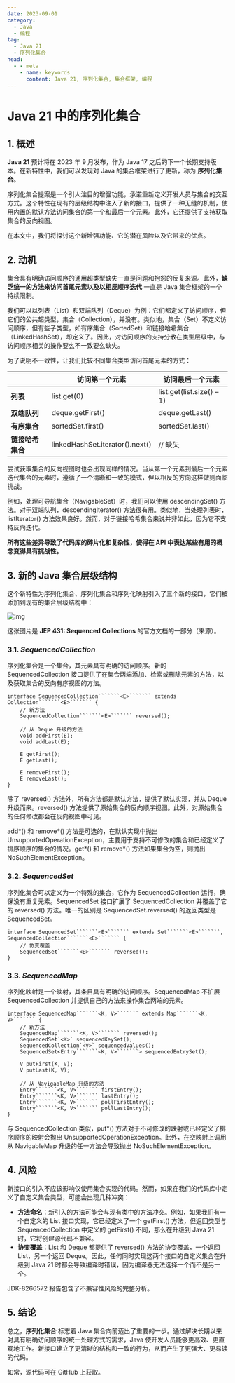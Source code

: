 ```yaml
---
date: 2023-09-01
category:
  - Java
  - 编程
tag:
  - Java 21
  - 序列化集合
head:
  - - meta
    - name: keywords
      content: Java 21, 序列化集合, 集合框架, 编程
---
```

# Java 21 中的序列化集合

## 1. 概述

**Java 21** 预计将在 2023 年 9 月发布，作为 Java 17 之后的下一个长期支持版本。在新特性中，我们可以发现对 Java 的集合框架进行了更新，称为 **序列化集合**。

序列化集合提案是一个引人注目的增强功能，承诺重新定义开发人员与集合的交互方式。这个特性在现有的层级结构中注入了新的接口，提供了一种无缝的机制，使用内置的默认方法访问集合的第一个和最后一个元素。此外，它还提供了支持获取集合的反向视图。

在本文中，我们将探讨这个新增强功能、它的潜在风险以及它带来的优点。

## 2. 动机

集合具有明确访问顺序的通用超类型缺失一直是问题和抱怨的反复来源。此外，**缺乏统一的方法来访问首尾元素以及以相反顺序迭代** 一直是 Java 集合框架的一个持续限制。

我们可以以列表（List）和双端队列（Deque）为例：它们都定义了访问顺序，但它们的公共超类型，集合（Collection），并没有。类似地，集合（Set）不定义访问顺序，但有些子类型，如有序集合（SortedSet）和链接哈希集合（LinkedHashSet），却定义了。因此，对访问顺序的支持分散在类型层级中，与访问顺序相关的操作要么不一致要么缺失。

为了说明不一致性，让我们比较不同集合类型访问首尾元素的方式：

| | 访问第一个元素 | 访问最后一个元素 |
| --- | --- | --- |
| **列表** | list.get(0) | list.get(list.size() – 1) |
| **双端队列** | deque.getFirst() | deque.getLast() |
| **有序集合** | sortedSet.first() | sortedSet.last() |
| **链接哈希集合** | linkedHashSet.iterator().next() | // 缺失 |

尝试获取集合的反向视图时也会出现同样的情况。当从第一个元素到最后一个元素迭代集合的元素时，遵循了一个清晰和一致的模式，但以相反的方向这样做则面临挑战。

例如，处理可导航集合（NavigableSet）时，我们可以使用 descendingSet() 方法。对于双端队列，descendingIterator() 方法很有用。类似地，当处理列表时，listIterator() 方法效果良好。然而，对于链接哈希集合来说并非如此，因为它不支持反向迭代。

**所有这些差异导致了代码库的碎片化和复杂性，使得在 API 中表达某些有用的概念变得具有挑战性。**

## 3. 新的 Java 集合层级结构

这个新特性为序列化集合、序列化集合和序列化映射引入了三个新的接口，它们被添加到现有的集合层级结构中：

![img](https://www.baeldung.com/wp-content/uploads/2023/09/new-hierarchy-diagram.png)

这张图片是 **JEP 431: Sequenced Collections** 的官方文档的一部分（来源）。

### 3.1. _SequencedCollection_

序列化集合是一个集合，其元素具有明确的访问顺序。新的 SequencedCollection 接口提供了在集合两端添加、检索或删除元素的方法，以及获取集合的反向有序视图的方法。

```
interface SequencedCollection```````<E>``````` extends Collection```````<E>``````` {
    // 新方法
    SequencedCollection```````<E>``````` reversed();

    // 从 Deque 升级的方法
    void addFirst(E);
    void addLast(E);

    E getFirst();
    E getLast();

    E removeFirst();
    E removeLast();
}
```

除了 reversed() 方法外，所有方法都是默认方法，提供了默认实现，并从 Deque 升级而来。reversed() 方法提供了原始集合的反向顺序视图。此外，对原始集合的任何修改都会在反向视图中可见。

add*() 和 remove*() 方法是可选的，在默认实现中抛出 UnsupportedOperationException，主要用于支持不可修改的集合和已经定义了排序顺序的集合的情况。get*() 和 remove*() 方法如果集合为空，则抛出 NoSuchElementException。

### 3.2. _SequencedSet_

序列化集合可以定义为一个特殊的集合，它作为 SequencedCollection 运行，确保没有重复元素。SequencedSet 接口扩展了 SequencedCollection 并覆盖了它的 reversed() 方法。唯一的区别是 SequencedSet.reversed() 的返回类型是 SequencedSet。

```
interface SequencedSet```````<E>``````` extends Set```````<E>```````, SequencedCollection```````<E>``````` {
    // 协变覆盖
    SequencedSet```````<E>``````` reversed();
}
```

### 3.3. _SequencedMap_

序列化映射是一个映射，其条目具有明确的访问顺序。SequencedMap 不扩展 SequencedCollection 并提供自己的方法来操作集合两端的元素。

```
interface SequencedMap```````<K, V>``````` extends Map```````<K, V>``````` {
    // 新方法
    SequencedMap```````<K, V>``````` reversed();
    SequencedSet`<K>` sequencedKeySet();
    SequencedCollection`<V>` sequencedValues();
    SequencedSet<Entry```````<K, V>```````> sequencedEntrySet();

    V putFirst(K, V);
    V putLast(K, V);

    // 从 NavigableMap 升级的方法
    Entry```````<K, V>``````` firstEntry();
    Entry```````<K, V>``````` lastEntry();
    Entry```````<K, V>``````` pollFirstEntry();
    Entry```````<K, V>``````` pollLastEntry();
}
```

与 SequencedCollection 类似，put*() 方法对于不可修改的映射或已经定义了排序顺序的映射会抛出 UnsupportedOperationException。此外，在空映射上调用从 NavigableMap 升级的任一方法会导致抛出 NoSuchElementException。

## 4. 风险

新接口的引入不应该影响仅使用集合实现的代码。然而，如果在我们的代码库中定义了自定义集合类型，可能会出现几种冲突：

- **方法命名**：新引入的方法可能会与现有类中的方法冲突。例如，如果我们有一个自定义的 List 接口实现，它已经定义了一个 getFirst() 方法，但返回类型与 SequencedCollection 中定义的 getFirst() 不同，那么在升级到 Java 21 时，它将创建源代码不兼容。
- **协变覆盖**：List 和 Deque 都提供了 reversed() 方法的协变覆盖，一个返回 List，另一个返回 Deque。因此，任何同时实现这两个接口的自定义集合在升级到 Java 21 时都会导致编译时错误，因为编译器无法选择一个而不是另一个。

JDK-8266572 报告包含了不兼容性风险的完整分析。

## 5. 结论

总之，**序列化集合** 标志着 Java 集合向前迈出了重要的一步。通过解决长期以来对具有明确访问顺序的统一处理方式的需求，Java 使开发人员能够更高效、更直观地工作。新接口建立了更清晰的结构和一致的行为，从而产生了更强大、更易读的代码。

如常，源代码可在 GitHub 上获取。